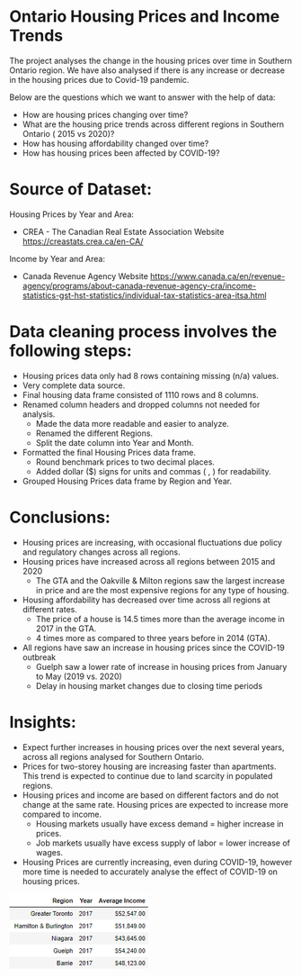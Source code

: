 # Ontario Housing Prices and Income Trends

The project analyses the change in the housing prices over time in Southern Ontario region. We have also analysed if there is any increase or decrease in the housing prices due to Covid-19 pandemic.

Below are the questions which we want to answer with the help of data:

* How are housing prices changing over time? 
* What are the housing price trends across different regions in Southern Ontario ( 2015 vs 2020)?
* How has housing affordability changed over time?
* How has housing prices been affected by COVID-19?


# Source of Dataset:

Housing Prices by Year and Area:
 * CREA - The Canadian Real Estate Association Website
   https://creastats.crea.ca/en-CA/

Income by Year and Area:
 * Canada Revenue Agency Website
   https://www.canada.ca/en/revenue-agency/programs/about-canada-revenue-agency-cra/income-statistics-gst-hst-statistics/individual-tax-statistics-area-itsa.html


# Data cleaning process involves the following steps:

* Housing prices data only had 8 rows containing missing (n/a) values.
* Very complete data source.
* Final housing data frame consisted of 1110 rows and 8 columns.
* Renamed column headers and dropped columns not needed for analysis.
  * Made the data more readable and easier to analyze.
  * Renamed the different Regions.
  * Split the date column into Year and Month.
* Formatted the final Housing Prices data frame.
  * Round benchmark prices to two decimal places.
  * Added dollar ($) signs for units and commas ( , ) for readability.
* Grouped Housing Prices data frame by Region and Year.


# Conclusions:

* Housing prices are increasing, with occasional fluctuations due policy and regulatory changes across all regions.
* Housing prices have increased across all regions between 2015 and 2020
  * The GTA and the Oakville & Milton regions saw the largest increase in price and are the most expensive regions for any type of housing.
* Housing affordability has decreased over time across all regions at different rates.
  * The price of a house is 14.5 times more than the average income in 2017 in the GTA.
  * 4 times more as compared to three years before in 2014 (GTA).
* All regions have saw an increase in housing prices since the COVID-19 outbreak
  * Guelph saw a lower rate of increase in housing prices from January to May (2019 vs. 2020)
  * Delay in housing market changes due to closing time periods



# Insights:

* Expect further increases in housing prices over  the next several years, across all regions analysed for Southern Ontario.
* Prices for two-storey housing are increasing faster than apartments. This trend is expected to continue due to land scarcity in populated regions.
* Housing prices and income are based on different factors and do not change at the same rate. Housing prices are expected to increase more compared to income.
  * Housing markets usually have excess demand = higher increase in prices.
  * Job markets usually have excess supply of labor = lower increase of wages.
* Housing Prices are currently increasing, even during COVID-19, however more time is needed to accurately analyse the effect of COVID-19 on housing prices.

![GTA](Figures/analysis_1.png)
